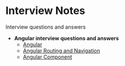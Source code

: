 # Interview Notes

Interview questions and answers

- **Angular interview questions and answers**
    - [Angular](https://github.com/sunilsoni/interview-notes/blob/main/angular/Angular.md)
    - [Angular Routing and Navigation](https://github.com/sunilsoni/interview-notes/blob/main/angular/angular-routing.md#1-angular-routing-and-navigation)
    - [Angular Component](https://github.com/sunilsoni/interview-notes/blob/main/angular/angular-routing.md)




